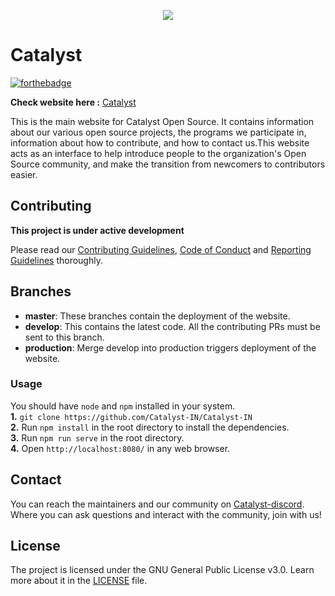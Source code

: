 <p align="center">
<img src="https://github.com/Catalyst-IN/Catalyst-IN/blob/master/src/assets/logo.png">
 </p>

# Catalyst

[![forthebadge](https://forthebadge.com/images/badges/made-with-vue.svg)](https://catalyst-in.netlify.app/)

**Check website here :** [Catalyst](https://catalyst-in.netlify.app/)

This is the main website for Catalyst Open Source. It contains information about our various open source projects, the programs we participate in, information about how to contribute, and how to contact us.This website acts as an interface to help introduce people to the organization's Open Source community, and make the transition from newcomers to contributors easier.

## Contributing

**This project is under active development**

Please read our [Contributing Guidelines](https://github.com/Catalyst-SMVD/Catalyst/blob/master/contributing%20guidelines.md), [Code of Conduct](https://github.com/Catalyst-SMVD/Catalyst/blob/master/Code%20of%20Conduct.md) and [Reporting Guidelines](https://github.com/Catalyst-SMVD/Catalyst/blob/master/Reporting_guidelines.md) thoroughly.

## Branches

- **master**: These branches contain the deployment of the website.
- **develop**: This contains the latest code. All the contributing PRs must be sent to this branch.
- **production**: Merge develop into production triggers deployment of the website.

### Usage

You should have `node` and `npm` installed in your system.  
**1.** `git clone https://github.com/Catalyst-IN/Catalyst-IN`  
**2.** Run `npm install` in the root directory to install the dependencies.  
**3.** Run `npm run serve` in the root directory.<br>
**4.** Open `http://localhost:8080/` in any web browser.

## Contact

You can reach the maintainers and our community on [Catalyst-discord](https://discord.gg/dHtDhHa). Where you can ask questions and interact with the community, join with us!

## License

The project is licensed under the GNU General Public License v3.0. Learn more about it in the [LICENSE](https://github.com/Catalyst-SMVD/Catalyst/blob/master/LICENSE) file.
